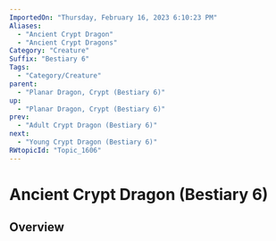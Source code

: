 ```yaml
---
ImportedOn: "Thursday, February 16, 2023 6:10:23 PM"
Aliases:
  - "Ancient Crypt Dragon"
  - "Ancient Crypt Dragons"
Category: "Creature"
Suffix: "Bestiary 6"
Tags:
  - "Category/Creature"
parent:
  - "Planar Dragon, Crypt (Bestiary 6)"
up:
  - "Planar Dragon, Crypt (Bestiary 6)"
prev:
  - "Adult Crypt Dragon (Bestiary 6)"
next:
  - "Young Crypt Dragon (Bestiary 6)"
RWtopicId: "Topic_1606"
---
```

# Ancient Crypt Dragon (Bestiary 6)
## Overview
